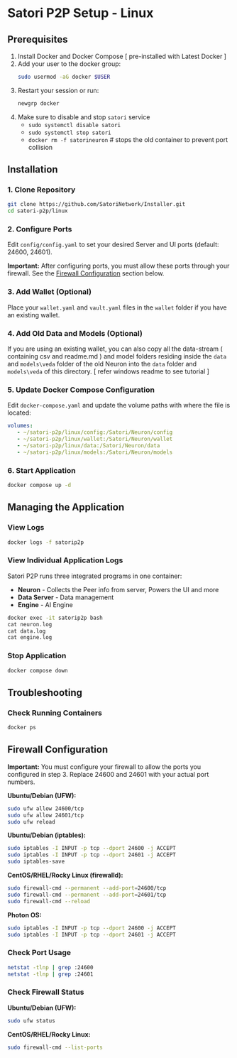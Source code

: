 # Satori P2P Setup - Linux

## Prerequisites

1. Install Docker and Docker Compose [ pre-installed with Latest Docker ]
2. Add your user to the docker group:
   ```bash
   sudo usermod -aG docker $USER
   ```
3. Restart your session or run:
   ```bash
   newgrp docker
   ```
4. Make sure to disable and stop `satori` service
     - `sudo systemctl disable satori`
     - `sudo systemctl stop satori`
     - `docker rm -f satorineuron` # stops the old container to prevent port collision


## Installation

### 1. Clone Repository
```bash
git clone https://github.com/SatoriNetwork/Installer.git
cd satori-p2p/linux
```

### 2. Configure Ports
Edit `config/config.yaml` to set your desired Server and UI ports (default: 24600, 24601).

**Important:** After configuring ports, you must allow these ports through your firewall. See the [Firewall Configuration](#firewall-configuration) section below.

### 3. Add Wallet (Optional)
Place your `wallet.yaml` and `vault.yaml` files in the `wallet` folder if you have an existing wallet.

### 4. Add Old Data and Models (Optional)
If you are using an existing wallet, you can also copy all the data-stream ( containing csv and readme.md ) and model folders  residing inside the `data` and `models\veda`  folder of the old Neuron into the `data` folder and `models\veda` of this directory. [ refer windows readme to see tutorial ]

### 5. Update Docker Compose Configuration
Edit `docker-compose.yaml` and update the volume paths with where the file is located:
```yaml
volumes:
   - ~/satori-p2p/linux/config:/Satori/Neuron/config
   - ~/satori-p2p/linux/wallet:/Satori/Neuron/wallet
   - ~/satori-p2p/linux/data:/Satori/Neuron/data
   - ~/satori-p2p/linux/models:/Satori/Neuron/models
```

### 6. Start Application
```bash
docker compose up -d
```

## Managing the Application

### View Logs
```bash
docker logs -f satorip2p
```

### View Individual Application Logs

Satori P2P runs three integrated programs in one container:
- **Neuron** - Collects the Peer info from server, Powers the UI and more
- **Data Server** - Data management
- **Engine** - AI Engine

```cmd
docker exec -it satorip2p bash
cat neuron.log
cat data.log
cat engine.log
```

### Stop Application
```bash
docker compose down
```

## Troubleshooting

### Check Running Containers
```bash
docker ps
```

## Firewall Configuration

**Important:** You must configure your firewall to allow the ports you configured in step 3. Replace 24600 and 24601 with your actual port numbers.

**Ubuntu/Debian (UFW):**
```bash
sudo ufw allow 24600/tcp
sudo ufw allow 24601/tcp
sudo ufw reload
```

**Ubuntu/Debian (iptables):**
```bash
sudo iptables -I INPUT -p tcp --dport 24600 -j ACCEPT
sudo iptables -I INPUT -p tcp --dport 24601 -j ACCEPT
sudo iptables-save
```

**CentOS/RHEL/Rocky Linux (firewalld):**
```bash
sudo firewall-cmd --permanent --add-port=24600/tcp
sudo firewall-cmd --permanent --add-port=24601/tcp
sudo firewall-cmd --reload
```

**Photon OS:**
```bash
sudo iptables -I INPUT -p tcp --dport 24600 -j ACCEPT
sudo iptables -I INPUT -p tcp --dport 24601 -j ACCEPT
```

### Check Port Usage
```bash
netstat -tlnp | grep :24600
netstat -tlnp | grep :24601
```

### Check Firewall Status
**Ubuntu/Debian (UFW):**
```bash
sudo ufw status
```

**CentOS/RHEL/Rocky Linux:**
```bash
sudo firewall-cmd --list-ports
```
